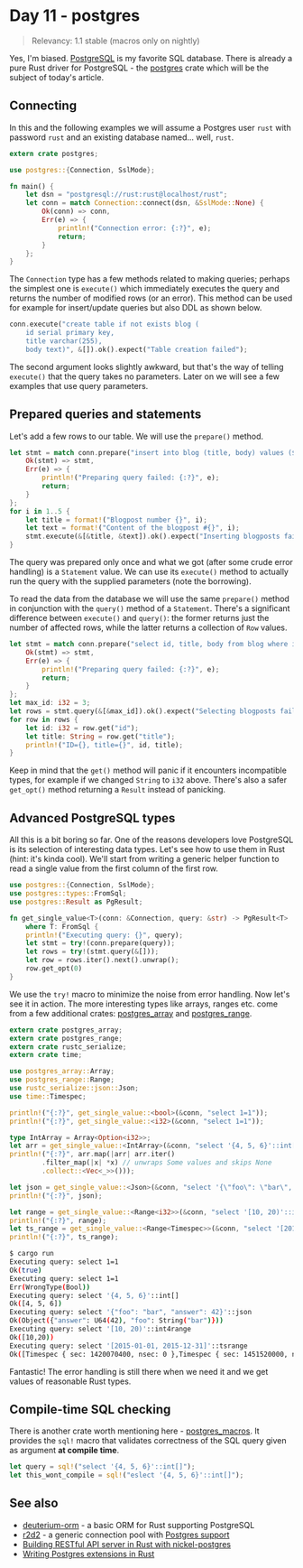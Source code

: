 # Day 11 - postgres

> Relevancy: 1.1 stable (macros only on nightly)

Yes, I'm biased. [PostgreSQL](http://www.postgresql.org/) is my favorite SQL database. There is already a pure Rust driver for PostgreSQL - the [postgres](https://crates.io/crates/postgres) crate which will be the subject of today's article.

Connecting
----------

In this and the following examples we will assume a Postgres user `rust` with password `rust` and an existing database named... well, `rust`.

```rust
extern crate postgres;

use postgres::{Connection, SslMode};

fn main() {
    let dsn = "postgresql://rust:rust@localhost/rust";
    let conn = match Connection::connect(dsn, &SslMode::None) {
        Ok(conn) => conn,
        Err(e) => {
            println!("Connection error: {:?}", e);
            return;
        }
    };
}
```

The `Connection` type has a few methods related to making queries; perhaps the simplest one is `execute()` which immediately executes the query and returns the number of modified rows (or an error). This method can be used for example for insert/update queries but also DDL as shown below.

```rust
conn.execute("create table if not exists blog (
    id serial primary key,
    title varchar(255),
    body text)", &[]).ok().expect("Table creation failed");
```

The second argument looks slightly awkward, but that's the way of telling `execute()` that the query takes no parameters. Later on we will see a few examples that use query parameters.

Prepared queries and statements
-------------------------------

Let's add a few rows to our table. We will use the `prepare()` method.

```rust
let stmt = match conn.prepare("insert into blog (title, body) values ($1, $2)") {
    Ok(stmt) => stmt,
    Err(e) => {
        println!("Preparing query failed: {:?}", e);
        return;
    }
};
for i in 1..5 {
    let title = format!("Blogpost number {}", i);
    let text = format!("Content of the blogpost #{}", i);
    stmt.execute(&[&title, &text]).ok().expect("Inserting blogposts failed");
}
```

The query was prepared only once and what we got (after some crude error handling) is a `Statement` value. We can use its `execute()` method to actually run the query with the supplied parameters (note the borrowing).

To read the data from the database we will use the same `prepare()` method in conjunction with the `query()` method of a `Statement`. There's a significant difference between `execute()` and `query()`: the former returns just the number of affected rows, while the latter returns a collection of `Row` values.

```rust
let stmt = match conn.prepare("select id, title, body from blog where id < $1") {
    Ok(stmt) => stmt,
    Err(e) => {
        println!("Preparing query failed: {:?}", e);
        return;
    }
};
let max_id: i32 = 3;
let rows = stmt.query(&[&max_id]).ok().expect("Selecting blogposts failed");
for row in rows {
    let id: i32 = row.get("id");
    let title: String = row.get("title");
    println!("ID={}, title={}", id, title);
}
```

Keep in mind that the `get()` method will panic if it encounters incompatible types, for example if we changed `String` to `i32` above. There's also a safer `get_opt()` method returning a `Result` instead of panicking.

Advanced PostgreSQL types
-------------------------

All this is a bit boring so far. One of the reasons developers love PostgreSQL is its selection of interesting data types. Let's see how to use them in Rust (hint: it's kinda cool). We'll start from writing a generic helper function to read a single value from the first column of the first row.

```rust
use postgres::{Connection, SslMode};
use postgres::types::FromSql;
use postgres::Result as PgResult;

fn get_single_value<T>(conn: &Connection, query: &str) -> PgResult<T>
    where T: FromSql {
    println!("Executing query: {}", query);
    let stmt = try!(conn.prepare(query));
    let rows = try!(stmt.query(&[]));
    let row = rows.iter().next().unwrap();
    row.get_opt(0)
}
```

We use the `try!` macro to minimize the noise from error handling. Now let's see it in action. The more interesting types like arrays, ranges etc. come from a few additional crates: [postgres_array](https://crates.io/crates/postgres_array) and [postgres_range](https://crates.io/crates/postgres_range).

```rust
extern crate postgres_array;
extern crate postgres_range;
extern crate rustc_serialize;
extern crate time;

use postgres_array::Array;
use postgres_range::Range;
use rustc_serialize::json::Json;
use time::Timespec;

println!("{:?}", get_single_value::<bool>(&conn, "select 1=1"));
println!("{:?}", get_single_value::<i32>(&conn, "select 1=1"));

type IntArray = Array<Option<i32>>;
let arr = get_single_value::<IntArray>(&conn, "select '{4, 5, 6}'::int[]");
println!("{:?}", arr.map(|arr| arr.iter()
        .filter_map(|x| *x) // unwraps Some values and skips None
        .collect::<Vec<_>>()));

let json = get_single_value::<Json>(&conn, "select '{\"foo\": \"bar\", \"answer\": 42}'::json");
println!("{:?}", json);

let range = get_single_value::<Range<i32>>(&conn, "select '[10, 20)'::int4range");
println!("{:?}", range);
let ts_range = get_single_value::<Range<Timespec>>(&conn, "select '[2015-01-01, 2015-12-31]'::tsrange");
println!("{:?}", ts_range);
```

```sh
$ cargo run
Executing query: select 1=1
Ok(true)
Executing query: select 1=1
Err(WrongType(Bool))
Executing query: select '{4, 5, 6}'::int[]
Ok([4, 5, 6])
Executing query: select '{"foo": "bar", "answer": 42}'::json
Ok(Object({"answer": U64(42), "foo": String("bar")}))
Executing query: select '[10, 20)'::int4range
Ok([10,20))
Executing query: select '[2015-01-01, 2015-12-31]'::tsrange
Ok([Timespec { sec: 1420070400, nsec: 0 },Timespec { sec: 1451520000, nsec: 0 }])
```

Fantastic! The error handling is still there when we need it and we get values of reasonable Rust types.

Compile-time SQL checking
-------------------------

There is another crate worth mentioning here - [postgres_macros](https://crates.io/crates/postgres_macros). It provides the `sql!` macro that validates correctness of the SQL query given as argument **at compile time**.

```rust
let query = sql!("select '{4, 5, 6}'::int[]");
let this_wont_compile = sql!("eslect '{4, 5, 6}'::int[]");
```

See also
--------

 * [deuterium-orm](https://github.com/deuterium-orm/deuterium-orm) - a basic ORM for Rust supporting PostgreSQL
 * [r2d2](https://crates.io/crates/r2d2) - a generic connection pool with [Postgres support](https://crates.io/crates/r2d2_postgres)
 * [Building RESTful API server in Rust with nickel-postgres](http://blog.bguiz.com/2014/08/05/restful-api-in-rust-with-nickel-postgres/)
 * [Writing Postgres extensions in Rust](https://github.com/thehydroimpulse/postgres-extension.rs)
